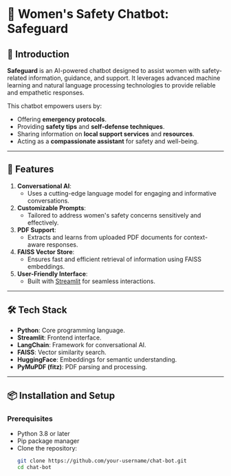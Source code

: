 # 🌟 Women's Safety Chatbot: Safeguard

## 🚀 Introduction
**Safeguard** is an AI-powered chatbot designed to assist women with safety-related information, guidance, and support. It leverages advanced machine learning and natural language processing technologies to provide reliable and empathetic responses.

This chatbot empowers users by:
- Offering **emergency protocols**.
- Providing **safety tips** and **self-defense techniques**.
- Sharing information on **local support services** and **resources**.
- Acting as a **compassionate assistant** for safety and well-being.

---

## 🌟 Features
1. **Conversational AI**:
   - Uses a cutting-edge language model for engaging and informative conversations.
2. **Customizable Prompts**:
   - Tailored to address women's safety concerns sensitively and effectively.
3. **PDF Support**:
   - Extracts and learns from uploaded PDF documents for context-aware responses.
4. **FAISS Vector Store**:
   - Ensures fast and efficient retrieval of information using FAISS embeddings.
5. **User-Friendly Interface**:
   - Built with [Streamlit](https://streamlit.io/) for seamless interactions.

---

## 🛠️ Tech Stack
- **Python**: Core programming language.
- **Streamlit**: Frontend interface.
- **LangChain**: Framework for conversational AI.
- **FAISS**: Vector similarity search.
- **HuggingFace**: Embeddings for semantic understanding.
- **PyMuPDF (fitz)**: PDF parsing and processing.

---

## 📦 Installation and Setup

### Prerequisites
- Python 3.8 or later
- Pip package manager
- Clone the repository:
  ```bash
  git clone https://github.com/your-username/chat-bot.git
  cd chat-bot
